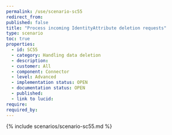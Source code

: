 ```yaml
---
permalink: /use/scenario-sc55
redirect_from: 
published: false
title: "Process incoming IdentityAttribute deletion requests"
type: scenario
toc: true
properties:
  - id: SC55
  - category: Handling data deletion
  - description:
  - customer: All
  - component: Connector
  - level: Advanced
  - implementation status: OPEN
  - documentation status: OPEN
  - published:
  - link to lucid:
require:
required_by:
---
```


{% include scenarios/scenario-sc55.md %}

